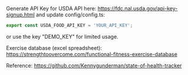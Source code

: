 Generate API Key for USDA API here: https://fdc.nal.usda.gov/api-key-signup.html and update config/config.ts:
```ts
export const USDA_FOOD_API_KEY = 'YOUR_API_KEY';
```
or use the key "DEMO_KEY" for limited usage.

Exercise database (excel spreadsheet): https://strengthtoovercome.com/functional-fitness-exercise-database

Reference:
https://github.com/Kennygunderman/state-of-health-tracker